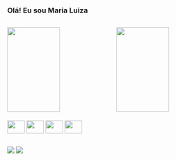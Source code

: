 ### Olá! Eu sou Maria Luiza 

##

<div>
  <img width="49%" height="195px" src="https://github-readme-stats.vercel.app/api?username=LuizaLLeite&show_icons=true&theme=monokai#gh-dark-mode-only"/>
  <img width="49%" height="195px" src="https://github-readme-stats.vercel.app/api/top-langs/?username=LuizaLLeite&layout=compact&theme=monokai&"/>
</div>

<div style="display: inline_block"><br>
  <img align="center" height="30" width="40" src="https://cdn.jsdelivr.net/gh/devicons/devicon/icons/java/java-original.svg"/>
  <img align="center" height="30" width="40" src="https://cdn.jsdelivr.net/gh/devicons/devicon/icons/react/react-original.svg"/>
  <img align="center" height="30" width="40" src="https://cdn.jsdelivr.net/gh/devicons/devicon/icons/html5/html5-original.svg"/>
  <img align="center" height="30" width="40" src="https://cdn.jsdelivr.net/gh/devicons/devicon/icons/css3/css3-original.svg"/>
</div>       
          
## 

<div> 
  <a href = "mailto:luizaleite006@gmail.com"><img src="https://img.shields.io/badge/-Gmail-%23333?style=for-the-badge&logo=gmail&logoColor=white" target="_blank"></a>
  <a href="https://www.linkedin.com/in/maria-luiza-almeida-leite-95a821248/" target="_blank"><img src="https://img.shields.io/badge/-LinkedIn-%230077B5?style=for-the-badge&logo=linkedin&logoColor=white" target="_blank"></a> 
</div>
